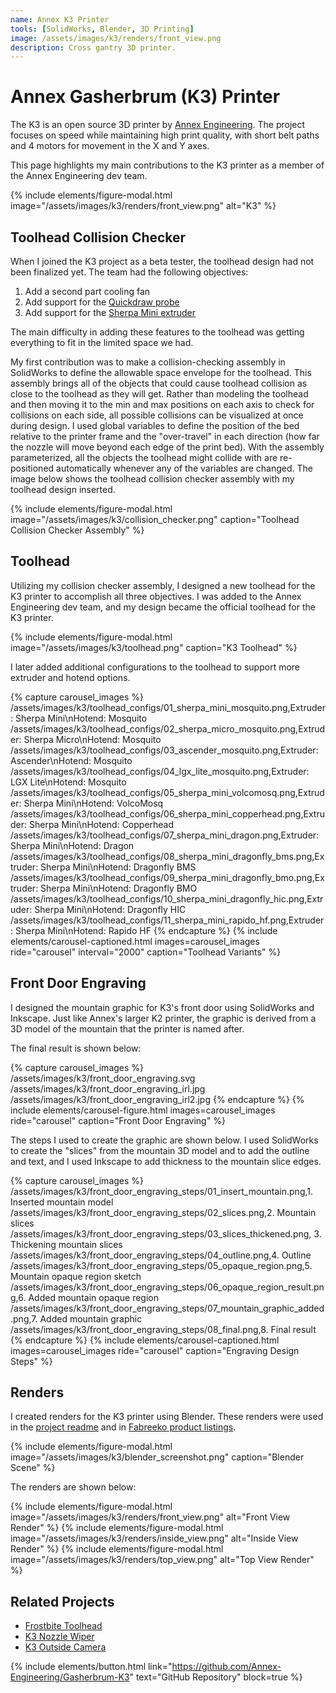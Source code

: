 ```yaml
---
name: Annex K3 Printer
tools: [SolidWorks, Blender, 3D Printing]
image: /assets/images/k3/renders/front_view.png
description: Cross gantry 3D printer.
---
```


# Annex Gasherbrum (K3) Printer

The K3 is an open source 3D printer by
[Annex Engineering](http://annex.engineering). The project focuses on speed
while maintaining high print quality, with short belt paths and 4 motors for
movement in the X and Y axes.

This page highlights my main contributions to the K3 printer as a member of the
Annex Engineering dev team.

{% include elements/figure-modal.html image="/assets/images/k3/renders/front_view.png" alt="K3" %}

## Toolhead Collision Checker

When I joined the K3 project as a beta tester, the toolhead design had not been
finalized yet. The team had the following objectives:

1. Add a second part cooling fan
2. Add support for the [Quickdraw probe](https://github.com/Annex-Engineering/Quickdraw_Probe)
3. Add support for the [Sherpa Mini extruder](https://github.com/Annex-Engineering/Sherpa_Mini-Extruder)

The main difficulty in adding these features to the toolhead was getting
everything to fit in the limited space we had.

My first contribution was to make a collision-checking assembly in SolidWorks to
define the allowable space envelope for the toolhead. This assembly brings all
of the objects that could cause toolhead collision as close to the toolhead as
they will get. Rather than modeling the toolhead and then moving it to the min
and max positions on each axis to check for collisions on each side, all
possible collisions can be visualized at once during design. I used global
variables to define the position of the bed relative to the printer frame and
the "over-travel" in each direction (how far the nozzle will move beyond each
edge of the print bed). With the assembly parameterized, all the objects the
toolhead might collide with are re-positioned automatically whenever any of the
variables are changed. The image below shows the toolhead collision checker
assembly with my toolhead design inserted.

{% include elements/figure-modal.html image="/assets/images/k3/collision_checker.png" caption="Toolhead Collision Checker Assembly" %}

## Toolhead

Utilizing my collision checker assembly, I designed a new toolhead for the K3
printer to accomplish all three objectives. I was added to the Annex Engineering
dev team, and my design became the official toolhead for the K3 printer. 

{% include elements/figure-modal.html image="/assets/images/k3/toolhead.png" caption="K3 Toolhead" %}

I later added additional configurations to the toolhead to support more
extruder and hotend options.

{% capture carousel_images %}
/assets/images/k3/toolhead_configs/01_sherpa_mini_mosquito.png,Extruder: Sherpa Mini\nHotend: Mosquito
/assets/images/k3/toolhead_configs/02_sherpa_micro_mosquito.png,Extruder: Sherpa Micro\nHotend: Mosquito
/assets/images/k3/toolhead_configs/03_ascender_mosquito.png,Extruder: Ascender\nHotend: Mosquito
/assets/images/k3/toolhead_configs/04_lgx_lite_mosquito.png,Extruder: LGX Lite\nHotend: Mosquito
/assets/images/k3/toolhead_configs/05_sherpa_mini_volcomosq.png,Extruder: Sherpa Mini\nHotend: VolcoMosq
/assets/images/k3/toolhead_configs/06_sherpa_mini_copperhead.png,Extruder: Sherpa Mini\nHotend: Copperhead
/assets/images/k3/toolhead_configs/07_sherpa_mini_dragon.png,Extruder: Sherpa Mini\nHotend: Dragon
/assets/images/k3/toolhead_configs/08_sherpa_mini_dragonfly_bms.png,Extruder: Sherpa Mini\nHotend: Dragonfly BMS
/assets/images/k3/toolhead_configs/09_sherpa_mini_dragonfly_bmo.png,Extruder: Sherpa Mini\nHotend: Dragonfly BMO
/assets/images/k3/toolhead_configs/10_sherpa_mini_dragonfly_hic.png,Extruder: Sherpa Mini\nHotend: Dragonfly HIC
/assets/images/k3/toolhead_configs/11_sherpa_mini_rapido_hf.png,Extruder: Sherpa Mini\nHotend: Rapido HF
{% endcapture %}
{% include elements/carousel-captioned.html images=carousel_images ride="carousel" interval="2000" caption="Toolhead Variants" %}

## Front Door Engraving

I designed the mountain graphic for K3's front door using SolidWorks and
Inkscape. Just like Annex's larger K2 printer, the graphic is derived from a 
3D model of the mountain that the printer is named after.

The final result is shown below:

{% capture carousel_images %}
/assets/images/k3/front_door_engraving.svg
/assets/images/k3/front_door_engraving_irl.jpg
/assets/images/k3/front_door_engraving_irl2.jpg
{% endcapture %}
{% include elements/carousel-figure.html images=carousel_images ride="carousel" caption="Front Door Engraving" %}

The steps I used to create the graphic are shown below. I used SolidWorks to
create the "slices" from the mountain 3D model and to add the outline and text,
and I used Inkscape to add thickness to the mountain slice edges.

{% capture carousel_images %}
/assets/images/k3/front_door_engraving_steps/01_insert_mountain.png,1. Inserted mountain model
/assets/images/k3/front_door_engraving_steps/02_slices.png,2. Mountain slices
/assets/images/k3/front_door_engraving_steps/03_slices_thickened.png, 3. Thickening mountain slices
/assets/images/k3/front_door_engraving_steps/04_outline.png,4. Outline
/assets/images/k3/front_door_engraving_steps/05_opaque_region.png,5. Mountain opaque region sketch
/assets/images/k3/front_door_engraving_steps/06_opaque_region_result.png,6. Added mountain opaque region
/assets/images/k3/front_door_engraving_steps/07_mountain_graphic_added.png,7. Added mountain graphic
/assets/images/k3/front_door_engraving_steps/08_final.png,8. Final result
{% endcapture %}
{% include elements/carousel-captioned.html images=carousel_images ride="carousel" caption="Engraving Design Steps" %}

## Renders

I created renders for the K3 printer using Blender. These renders were used in
the [project readme](https://github.com/Annex-Engineering/Gasherbrum-K3/blob/main/README.md)
and in [Fabreeko product listings](https://www.fabreeko.com/collections/annex-engineering/products/annex-k3-kit-by-honeybadger).

{% include elements/figure-modal.html image="/assets/images/k3/blender_screenshot.png" caption="Blender Scene" %}

The renders are shown below:

<!-- ![alt text](/assets/images/k3/renders/front_view.png "Front View Render")
![alt text](/assets/images/k3/renders/inside_view.png "Inside View Render")
![alt text](/assets/images/k3/renders/top_view.png "Top View Render") -->

{% include elements/figure-modal.html image="/assets/images/k3/renders/front_view.png" alt="Front View Render" %}
{% include elements/figure-modal.html image="/assets/images/k3/renders/inside_view.png" alt="Inside View Render" %}
{% include elements/figure-modal.html image="/assets/images/k3/renders/top_view.png" alt="Top View Render" %}

## Related Projects

- [Frostbite Toolhead](/projects/05-frostbite)
- [K3 Nozzle Wiper](/projects/06-k3-nozzle-wiper)
- [K3 Outside Camera](https://github.com/Annex-Engineering/Annex-Engineering_User_Mods/tree/main/Printers/K3/Ryan_G-K3_Outside_Camera)

{% include elements/button.html link="https://github.com/Annex-Engineering/Gasherbrum-K3" text="GitHub Repository" block=true %}
